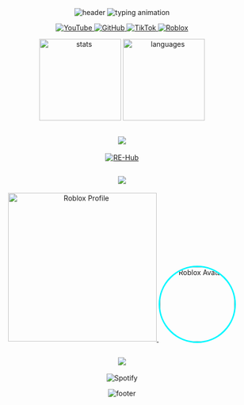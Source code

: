 <div align="center">

<!-- DYNAMIC HEADER WITH WAVING ANIMATION -->
<img src="https://capsule-render.vercel.app/api?type=waving&color=0d1117&height=250&section=header&text=ArchIsDead&fontSize=70&fontColor=00f7ff&fontAlignY=40&animation=fadeIn&stroke=00f7ff&strokeWidth=3&desc=RE-Hub%20Developer&descAlignY=65&descSize=20" alt="header"/>

<!-- ANIMATED TYPING EFFECT -->
<img src="https://readme-typing-svg.demolab.com?font=Roboto+Mono&weight=600&size=26&duration=4000&pause=1000&color=00F7FF&center=true&vCenter=true&width=500&lines=Roblox+Scripter;RE-Hub+Creator;Lua+Specialist;Sahabat+Team+Tester" alt="typing animation"/>

<!-- SOCIAL BADGES WITH BUILT-IN HOVER EFFECTS -->
<p align="center">
  <a href="https://youtube.com/archthehonoredone" target="_blank">
    <img alt="YouTube" src="https://custom-icon-badges.demolab.com/badge/-YouTube-FF0000?logo=youtube&logoColor=white"/>
  </a>
  <a href="https://github.com/ArchIsDead" target="_blank">
    <img alt="GitHub" src="https://custom-icon-badges.demolab.com/badge/-GitHub-100000?logo=github&logoColor=white"/>
  </a>
  <a href="https://tiktok.com/@archtheslut" target="_blank">
    <img alt="TikTok" src="https://custom-icon-badges.demolab.com/badge/-TikTok-000000?logo=tiktok&logoColor=white"/>
  </a>
  <a href="https://roblox.com/users/3532024703/profile" target="_blank">
    <img alt="Roblox" src="https://custom-icon-badges.demolab.com/badge/-Roblox-00A2FF?logo=roblox&logoColor=white"/>
  </a>
</p>

<!-- STATS CARDS WITH 3D EFFECT -->
<p align="center">
  <img height="165" src="https://github-readme-stats.vercel.app/api?username=ArchIsDead&show_icons=true&theme=dark&hide_border=true&count_private=true&include_all_commits=true&bg_color=0d1117&title_color=00f7ff&text_color=ffffff&icon_color=00a2ff&border_radius=15" alt="stats"/>
  <img height="165" src="https://github-readme-stats.vercel.app/api/top-langs/?username=ArchIsDead&layout=compact&theme=dark&hide_border=true&langs_count=6&hide=html,css,scss&bg_color=0d1117&title_color=00f7ff&text_color=ffffff&border_radius=15" alt="languages"/>
</p>

<!-- RE-HUB SHOWCASE SECTION -->
<h2 align="center"> 
  <img src="https://img.shields.io/badge/-🚀_RE--Hub_Ecosystem-00f7ff?style=for-the-badge&logoWidth=30"/>
</h2>
<p align="center">
  <a href="https://github.com/ArchIsDead/RE-Hub" target="_blank">
    <img src="https://github-readme-stats.vercel.app/api/pin/?username=ArchIsDead&repo=RE-Hub&theme=dark&bg_color=0d1117&title_color=00f7ff&text_color=ffffff&border_color=00f7ff&border_radius=15" alt="RE-Hub"/>
  </a>
</p>

<!-- ROBLOX PROFILE - WORKING AVATAR -->
<h2 align="center"> 
  <img src="https://img.shields.io/badge/-🎮_Roblox_Profile-00f7ff?style=for-the-badge&logoWidth=30"/>
</h2>
<p align="center">
  <a href="https://www.roblox.com/users/3532024703/profile" target="_blank">
    <img width="300" src="https://github-readme-stats.vercel.app/api?username=ArchIsDead&show_icons=false&title_color=00f7ff&text_color=ffffff&bg_color=0d1117&hide_border=true&hide_title=true&card_width=300&custom_title=ArchIsDead%27s%20Roblox%20Profile&disable_animations=true&line_height=24&text_bold=false&description=User%20ID:%203532024703" alt="Roblox Profile"/>
    <img width="150" src="https://tr.rbxcdn.com/ed6e4d8d8c1d7e9c9e8f3e3e8f3e3e8f/150/150/Avatar/Png" alt="Roblox Avatar" style="border-radius:50%;border:3px solid #00f7ff"/>
  </a>
</p>

<!-- SPOTIFY NOW PLAYING -->
<h2 align="center"> 
  <img src="https://img.shields.io/badge/-🎧_Now_Playing-00f7ff?style=for-the-badge&logoWidth=30"/>
</h2>
<p align="center">
  <img src="https://spotify-recently-played-readme.vercel.app/api?user=31acdgenrsw2sn5mtmof5unvnjsy&count=1&width=400" alt="Spotify"/>
</p>

<!-- FOOTER WAVE -->
<img src="https://capsule-render.vercel.app/api?type=waving&color=0d1117&height=150&section=footer&stroke=00f7ff&strokeWidth=3&animation=fadeIn&rotate=180" alt="footer"/>

</div>
